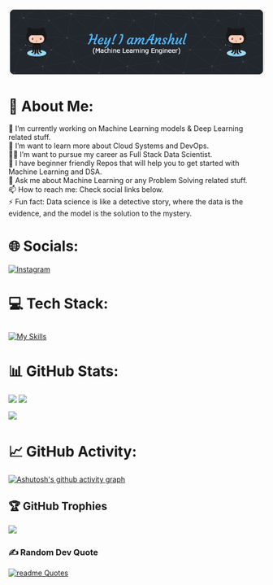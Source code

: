 ![Header](https://github.com/AnshulOP/AnshulOP/blob/main/Header.png)

# 💫 About Me:
🔭 I’m currently working on Machine Learning models & Deep Learning related stuff.<br>🌱 I’m want to learn more about Cloud Systems and DevOps.<br>🧑‍💻 I’m want to pursue my career as Full Stack Data Scientist.<br>🤝 I have beginner friendly Repos that will help you to get started with Machine Learning and DSA.<br>💬 Ask me about Machine Learning or any Problem Solving related stuff.<br>📫 How to reach me: Check social links below.<br>⚡ Fun fact: Data science is like a detective story, where the data is the evidence, and the model is the solution to the mystery.


# 🌐 Socials:
[![Instagram](https://img.shields.io/badge/Instagram-%23E4405F.svg?logo=Instagram&logoColor=white)](https://instagram.com/anshulx27) 

# 💻 Tech Stack:</p>
[![My Skills](https://skillicons.dev/icons?i=java,python,mysql,github,cpp,html,css,js,vscode)](https://skillicons.dev) </p>


# 📊 GitHub Stats:
![](https://github-readme-stats.vercel.app/api?username=AnshulOP&theme=react&hide_border=false&include_all_commits=false&count_private=false)
![](https://github-readme-streak-stats.herokuapp.com/?user=AnshulOP&theme=react&hide_border=false)<br/></p>
![](https://github-readme-stats.vercel.app/api/top-langs/?username=AnshulOP&theme=react&hide_border=false&include_all_commits=false&count_private=false&layout=compact)


# 📈 GitHub Activity:
[![Ashutosh's github activity graph](https://github-readme-activity-graph.cyclic.app/graph?username=AnshulOP&theme=react)](https://github.com/ashutosh00710/github-readme-activity-graph)

## 🏆 GitHub Trophies
![](https://github-profile-trophy.vercel.app/?username=AnshulOP&theme=nord&no-frame=false&no-bg=true&margin-w=4)

### ✍️ Random Dev Quote
[![readme Quotes](https://quotes-github-readme.vercel.app/api?type=horizontal&theme=nord)](https://github.com/piyushsuthar/github-readme-quotes)

